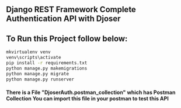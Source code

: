## Django REST Framework Complete Authentication API with Djoser


## To Run this Project follow below:

```bash
mkvirtualenv venv
venv\scripts\activate
pip install -r requirements.txt
python manage.py makemigrations
python manage.py migrate
python manage.py runserver
```

#### There is a File "DjoserAuth.postman_collection" which has Postman Collection You can import this file in your postman to test this API

